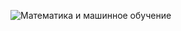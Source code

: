 ![Математика и машинное обучение](https://worldskills.mrsu.ru/wp-content/uploads/2021/04/machine-learning-1-scaled-e15925090231641.jpg)